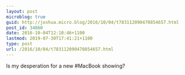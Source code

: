 ```yaml
---
layout: post
microblog: true
guid: http://joshua.micro.blog/2016/10/04/t783112090470854657.html
post_id: 34860
date: 2016-10-04T12:10:46+1100
lastmod: 2019-07-30T17:41:21+1100
type: post
url: /2016/10/04/t783112090470854657.html
---
```

Is my desperation for a new #MacBook showing?
